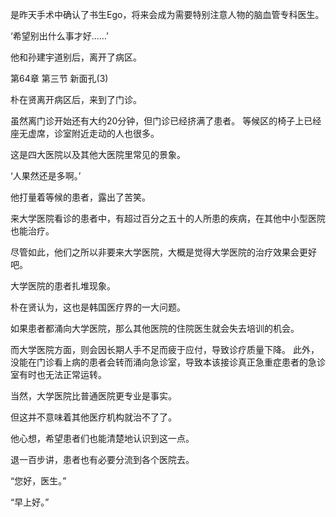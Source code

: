 是昨天手术中确认了书生Ego，将来会成为需要特别注意人物的脑血管专科医生。

‘希望别出什么事才好……’

他和孙建宇道别后，离开了病区。

第64章 第三节 新面孔(3)

朴在贤离开病区后，来到了门诊。

虽然离门诊开始还有大约20分钟，但门诊已经挤满了患者。
等候区的椅子上已经座无虚席，诊室附近走动的人也很多。

这是四大医院以及其他大医院里常见的景象。

‘人果然还是多啊。’

他打量着等候的患者，露出了苦笑。

来大学医院看诊的患者中，有超过百分之五十的人所患的疾病，在其他中小型医院也能治疗。

尽管如此，他们之所以非要来大学医院，大概是觉得大学医院的治疗效果会更好吧。

大学医院的患者扎堆现象。

朴在贤认为，这也是韩国医疗界的一大问题。

如果患者都涌向大学医院，那么其他医院的住院医生就会失去培训的机会。

而大学医院方面，则会因长期人手不足而疲于应付，导致诊疗质量下降。
此外，没能在门诊看上病的患者会转而涌向急诊室，导致本该接诊真正急重症患者的急诊室有时也无法正常运转。

当然，大学医院比普通医院更专业是事实。

但这并不意味着其他医疗机构就治不了了。

他心想，希望患者们也能清楚地认识到这一点。

退一百步讲，患者也有必要分流到各个医院去。

“您好，医生。”

“早上好。”